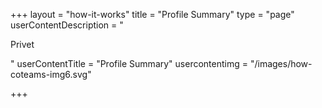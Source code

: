 +++
layout = "how-it-works"
title = "Profile Summary"
type = "page"
userContentDescription = "<p>Privet</p>"
userContentTitle = "Profile Summary"
usercontentimg = "/images/how-coteams-img6.svg"

+++
